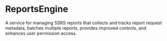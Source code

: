 # ReportsEngine
A service for managing SSRS reports that collects and tracks report request metadata, batches multiple reports, provides improved controls, and enhances user permission access.
